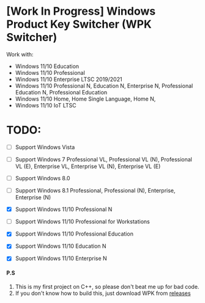 # [Work In Progress] Windows Product Key Switcher (WPK Switcher)

Work with:
- Windows 11/10 Education
- Windows 11/10 Professional
- Windows 11/10 Enterprise LTSC 2019/2021
- Windows 11/10 Professional N, Education N, Enterprise N, Professional Education N, Professional Education
- Windows 11/10 Home, Home Single Language, Home N,
- Windows 11/10 IoT LTSC


# TODO:
- [ ] Support Windows Vista
- [ ] Support Windows 7 Professional VL, Professional VL (N), Professional VL (E), Enterprise VL, Enterprise VL (N), Enterprise VL (E)
- [ ] Support Windows 8.0
- [ ] Support Windows 8.1 Professional, Professional (N), Enterprise, Enterprise (N)
- [x] Support Windows 11/10 Professional N
- [ ] Support Windows 11/10 Professional for Workstations
- [x] Support Windows 11/10 Professional Education
- [x] Support Windows 11/10 Education N
- [x] Support Windows 11/10 Enterprise N


#### P.S
1. This is my first project on C++, so please don't beat me up for bad code.
2. If you don't know how to build this, just download WPK from [releases](https://github.com/Snaky1a/Windows-Product-Key-Switcher/releases)